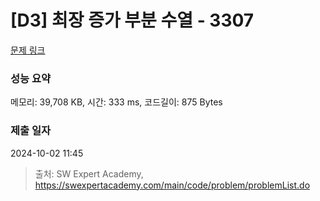 # [D3] 최장 증가 부분 수열 - 3307 

[문제 링크](https://swexpertacademy.com/main/code/problem/problemDetail.do?contestProbId=AWBOKg-a6l0DFAWr) 

### 성능 요약

메모리: 39,708 KB, 시간: 333 ms, 코드길이: 875 Bytes

### 제출 일자

2024-10-02 11:45



> 출처: SW Expert Academy, https://swexpertacademy.com/main/code/problem/problemList.do